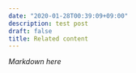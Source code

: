 ```yaml
---
date: "2020-01-28T00:39:09+09:00"
description: test post
draft: false
title: Related content
---
```


*Markdown here*
